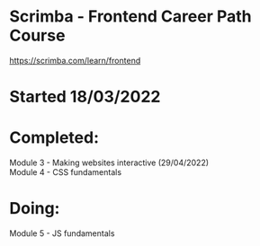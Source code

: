 # Scrimba - Frontend Career Path Course
https://scrimba.com/learn/frontend

# Started 18/03/2022

# Completed: <br>
Module 3 - Making websites interactive (29/04/2022)<br>
Module 4 - CSS fundamentals

# Doing: <br>
Module 5 - JS fundamentals 
